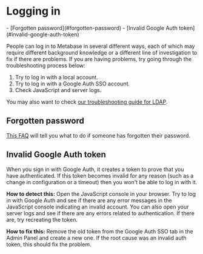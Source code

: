 # Logging in

<div class='learn-toc' markdown=1>
- [Forgotten password](#forgotten-password)
- [Invalid Google Auth token](#invalid-google-auth-token)
</div>


People can log in to Metabase in several different ways, each of which may require different background knowledge or a different line of investigation to fix if there are problems. If you are having problems, try going through the troubleshooting process below:

1. Try to log in with a local account.
2. Try to log in with a Google Auth SSO account.
3. Check JavaScript and server logs.

You may also want to check [our troubleshooting guide for LDAP](./ldap.html).

<h2 id="forgotten-password">Forgotten password</h2>

[This FAQ][reset-password] will tell you what to do if someone has forgotten their password.

<h2 id="invalid-google-auth-token">Invalid Google Auth token</h2>

When you sign in with Google Auth, it creates a token to prove that you have authenticated. If this token becomes invalid for any reason (such as a change in configuration or a timeout) then you won't be able to log in with it.

**How to detect this:** Open the JavaScript console in your browser. Try to log in with Google Auth and see if there are any error messages in the JavaScript console indicating an invalid account. You can also open your server logs and see if there are any errors related to authentication. If there are, try recreating the token.

**How to fix this:** Remove the old token from the Google Auth SSO tab in the Admin Panel and create a new one. If the root cause was an invalid auth token, this should fix the problem.

[reset-password]: ../faq/using-metabase/how-do-i-reset-my-password.html

